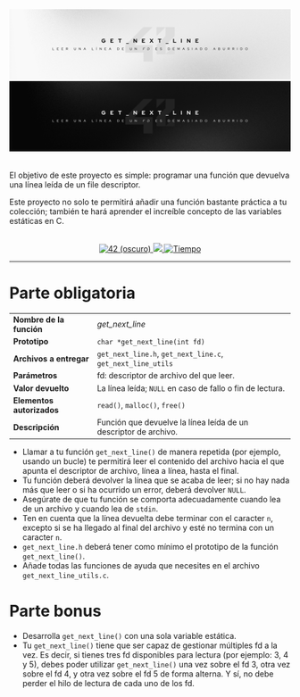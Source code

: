 <div align="center">
    <img src=".github/readme/banner-light.png#gh-light-mode-only" alt="Banner (claro)" />
    <img src=".github/readme/banner-dark.png#gh-dark-mode-only" alt="Banner (oscuro)" />
</div>

<br>

El objetivo de este proyecto es simple: programar una función que devuelva una línea leída de un file descriptor.

Este proyecto no solo te permitirá añadir una función bastante práctica a tu colección; también te hará aprender el increíble concepto de las variables estáticas en C.

<br>

<div align="center">
    <a href='https://profile.intra.42.fr/users/antgalan' target="_blank">
        <img alt='42 (oscuro)' src='https://img.shields.io/badge/Málaga-black?style=flat&logo=42&logoColor=white'/>
    </a>
    <a href='https://projects.intra.42.fr/projects/42cursus-get_next_line/projects_users/2955768' target="_blank">
        <img src="https://img.shields.io/badge/Puntuación-125%20%2F%20100-success?color=%2312bab9&style=flat" />
    </a>
    <a href="https://wakatime.com/@srgalan">
        <img src="https://wakatime.com/badge/github/15Galan/get_next_line.svg" alt="Tiempo" />
    </a>
</div>

---

# Parte obligatoria

<table>
  <tr>
    <td><strong>Nombre de la función</strong></td>
    <td><em>get_next_line</em></td>
  </tr>
  <tr>
    <td><strong>Prototipo</strong></td>
    <td><code>char *get_next_line(int fd)</code></td>
  </tr>
  <tr>
    <td><strong>Archivos a entregar</strong></td>
    <td><code>get_next_line.h</code>, <code>get_next_line.c</code>, <code>get_next_line_utils</code></td>
  </tr>
  <tr>
    <td><strong>Parámetros</strong></td>
    <td>fd: descriptor de archivo del que leer.</td>
  </tr>
  <tr>
    <td><strong>Valor devuelto</strong></td>
    <td>La línea leída; <code>NULL</code> en caso de fallo o fin de lectura.</td>
  </tr>
  <tr>
    <td><strong>Elementos autorizados</strong></td>
    <td><code>read()</code>, <code>malloc()</code>, <code>free()</code></td>
  </tr>
  <tr>
    <td><strong>Descripción</strong></td>
    <td>Función que devuelve la línea leída de un descriptor de archivo.</td>
  </tr>
</table>

- Llamar a tu función `get_next_line()` de manera repetida (por ejemplo, usando un bucle) te permitirá leer el contenido del archivo hacia el que apunta el descriptor de archivo, línea a línea, hasta el final.
- Tu función deberá devolver la línea que se acaba de leer; si no hay nada más que leer o si ha ocurrido un error, deberá devolver `NULL`.
- Asegúrate de que tu función se comporta adecuadamente cuando lea de un archivo y cuando lea de `stdin`.
- Ten en cuenta que la línea devuelta debe terminar con el caracter `n`, excepto si se ha llegado al final del archivo y esté no termina con un caracter `n`.
- `get_next_line.h` deberá tener como mínimo el prototipo de la función `get_next_line()`.
- Añade todas las funciones de ayuda que necesites en el archivo `get_next_line_utils.c`.

# Parte bonus

- Desarrolla `get_next_line()` con una sola variable estática.
- Tu `get_next_line()` tiene que ser capaz de gestionar múltiples fd a la vez. Es decir, si tienes tres fd disponibles para lectura (por ejemplo: 3, 4 y 5), debes poder utilizar `get_next_line()` una vez sobre el fd 3, otra vez sobre el fd 4, y otra vez sobre el fd 5 de forma alterna. Y sí, no debe perder el hilo de lectura de cada uno de los fd.

